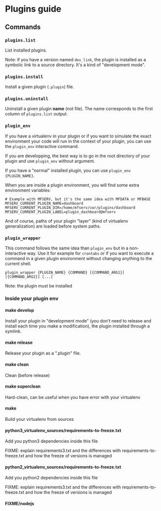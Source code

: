 # Plugins guide

## Commands

### `plugins.list`

List installed plugins.

Note: if you have a version named `dev_link`, the plugin is installed as a symbolic link to a source directory. 
It's a kind of "development mode".

### `plugins.install`

Install a given plugin (`.plugin`) file.

### `plugins.uninstall`

Uninstall a given plugin **name** (not file). The name corresponds to the first column of `plugins.list` output.

### `plugin_env`

If you have a virtualenv in your plugin or if you want to simulate the exact environment your code will run in the context
of your plugin, you can use the `plugin_env` interactive command.

If you are developping, the best way is to go in the root directory of your plugin and use `plugin_env` without argument.

If you have a "normal" installed plugin, you can use `plugin_env {PLUGIN_NAME}`.

When you are inside a plugin environment, you will find some extra environment variables:

```
# Example with MFSERV, but it's the same idea with MFDATA or MFBASE
MFSERV_CURRENT_PLUGIN_NAME=dashboard
MFSERV_CURRENT_PLUGIN_DIR=/home/mfserv/var/plugins/dashboard
MFSERV_CURRENT_PLUGIN_LABEL=plugin_dashboard@mfserv
```

And of course, paths of your plugin "layer" (kind of virtualenv generalization) are loaded before system paths.

### `plugin_wrapper`

This command follows the same idea than `plugin_env` but in a non-interactive way. Use it for example for `crontabs` or if you want to execute a command in a given plugin environment without changing anything to the current shell.

```
plugin_wrapper {PLUGIN_NAME} {COMMAND} [{COMMAND_ARG1}] [{COMMAND_ARG2}] [...]
```

Note: the plugin must be installed

### Inside your plugin env

#### make develop

Install your plugin in "development mode" (you don't need to release and install each time you make a modification), the plugin installed through a symlink.

#### make release

Release your plugin as a ".plugin" file.

#### make clean

Clean (before release)

#### make superclean

Hard-clean, can be useful when you have error with your virtualenv

#### make

Build your virtualenv from sources

#### python3_virtualenv_sources/requirements-to-freeze.txt

Add you python3 dependencies inside this file

FIXME: explain requirements3.txt and the differences with requirements-to-freeze.txt and how the freeze of versions
is managed

#### python2_virtualenv_sources/requirements-to-freeze.txt

Add you python2 dependencies inside this file

FIXME: explain requirements3.txt and the differences with requirements-to-freeze.txt and how the freeze of versions
is managed

#### FIXME/nodejs 





